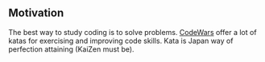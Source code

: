 ## Motivation

The best way to study coding is to solve problems. [CodeWars](https://www.codewars.com) offer a lot of katas for exercising and improving code skills.
Kata is Japan way of perfection attaining (KaiZen must be).
